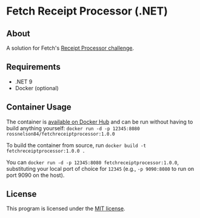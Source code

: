 Fetch Receipt Processor (.NET)
==============================

About
-----
A solution for Fetch's [Receipt Processor challenge][fetch-rpc].

Requirements
------------
* .NET 9
* Docker (optional)

Container Usage
---------------
The container is [available on Docker Hub][hub-link] and can be run without having to build anything 
yourself: `docker run -d -p 12345:8080 rossnelson84/fetchreceiptprocessor:1.0.0`

To build the container from source, run `docker build -t fetchreceiptprocessor:1.0.0 .`

You can `docker run -d -p 12345:8080 fetchreceiptprocessor:1.0.0`, substituting your local port of choice 
for `12345` (e.g., `-p 9090:8080` to run on port 9090 on the host).

License
-------
This program is licensed under the [MIT license][license].

[license]: https://rnelson.mit-license.org
[fetch-rpc]: https://github.com/fetch-rewards/receipt-processor-challenge
[hub-link]: https://hub.docker.com/repository/docker/rossnelson84/fetchreceiptprocessor/general